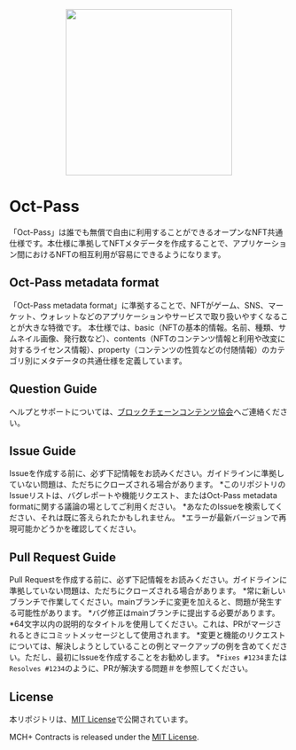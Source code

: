 <div align="center">
  <img height="300" src="assets/auth-logo.png">
</div>

# Oct-Pass

「Oct-Pass」は誰でも無償で自由に利用することができるオープンなNFT共通仕様です。本仕様に準拠してNFTメタデータを作成することで、アプリケーション間におけるNFTの相互利用が容易にできるようになります。 

## Oct-Pass metadata format
「Oct-Pass metadata format」に準拠することで、NFTがゲーム、SNS、マーケット、ウォレットなどのアプリケーションやサービスで取り扱いやすくなることが大きな特徴です。
本仕様では、basic（NFTの基本的情報。名前、種類、サムネイル画像、発行数など）、contents（NFTのコンテンツ情報と利用や改変に対するライセンス情報）、property（コンテンツの性質などの付随情報）のカテゴリ別にメタデータの共通仕様を定義しています。

## Question Guide
ヘルプとサポートについては、[ブロックチェーンコンテンツ協会](https://www.blockchaincontents.org/contact)へご連絡ください。

## Issue Guide
Issueを作成する前に、必ず下記情報をお読みください。ガイドラインに準拠していない問題は、ただちにクローズされる場合があります。
*このリポジトリのIssueリストは、バグレポートや機能リクエスト、またはOct-Pass metadata formatに関する議論の場としてご利用ください。
*あなたのIssueを検索してください、それは既に答えられたかもしれません。
*エラーが最新バージョンで再現可能かどうかを確認してください。

## Pull Request Guide
Pull Requestを作成する前に、必ず下記情報をお読みください。ガイドラインに準拠していない問題は、ただちにクローズされる場合があります。
*常に新しいブランチで作業してください。mainブランチに変更を加えると、問題が発生する可能性があります。
*バグ修正はmainブランチに提出する必要があります。
*64文字以内の説明的なタイトルを使用してください。これは、PRがマージされるときにコミットメッセージとして使用されます。
*変更と機能のリクエストについては、解決しようとしていることの例とマークアップの例を含めてください。ただし、最初にIssueを作成することをお勧めします。
*`Fixes #1234`または`Resolves #1234`のように、PRが解決する問題＃を参照してください。

## License
本リポジトリは、[MIT License](./LICENSE)で公開されています。

MCH+ Contracts is released under the [MIT License](./LICENSE).

